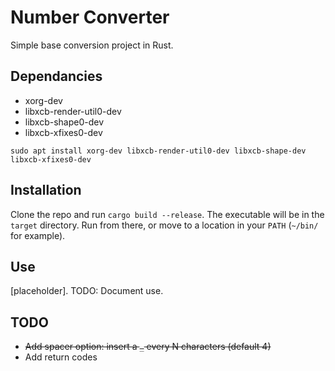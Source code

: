 # Number Converter

Simple base conversion project in Rust.

## Dependancies
- xorg-dev
- libxcb-render-util0-dev
- libxcb-shape0-dev
- libxcb-xfixes0-dev

`sudo apt install xorg-dev libxcb-render-util0-dev libxcb-shape-dev libxcb-xfixes0-dev`

## Installation
Clone the repo and run `cargo build --release`.  The executable will be in the `target` directory.  Run from there, or move to a location in your `PATH` (`~/bin/` for example).

## Use
[placeholder].  TODO: Document use.

## TODO
- ~~Add spacer option: insert a `_` every N characters (default 4)~~
- Add return codes

